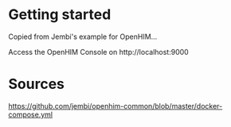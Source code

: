
# Getting started

Copied from Jembi's example for OpenHIM...

Access the OpenHIM Console on http://localhost:9000

# Sources

https://github.com/jembi/openhim-common/blob/master/docker-compose.yml

